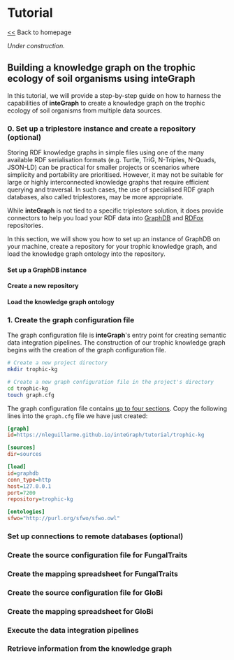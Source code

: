 # Tutorial

[<<](index.md) Back to homepage

*Under construction.*

## Building a knowledge graph on the trophic ecology of soil organisms using **inteGraph**

In this tutorial, we will provide a step-by-step guide on how to harness the capabilities of **inteGraph** to create a knowledge graph on the trophic ecology of soil organisms from multiple data sources.

### 0. Set up a triplestore instance and create a repository (optional) 

Storing RDF knowledge graphs in simple files using one of the many available RDF serialisation formats (e.g. Turtle, TriG, N-Triples, N-Quads, JSON-LD) can be practical for smaller projects or scenarios where simplicity and portability are prioritised. However, it may not be suitable for large or highly interconnected knowledge graphs that require efficient querying and traversal. In such cases, the use of specialised RDF graph databases, also called triplestores, may be more appropriate.

While **inteGraph** is not tied to a specific triplestore solution, it does provide connectors to help you load your RDF data into [GraphDB](https://graphdb.ontotext.com/documentation/10.6/) and [RDFox](https://docs.oxfordsemantic.tech/) repositories.

In this section, we will show you how to set up an instance of GraphDB on your machine, create a repository for your trophic knowledge graph, and load the knowledge graph ontology into the repository.

#### Set up a GraphDB instance

#### Create a new repository

#### Load the knowledge graph ontology

### 1. Create the graph configuration file

The graph configuration file is **inteGraph**'s entry point for creating semantic data integration pipelines. The construction of our trophic knowledge graph begins with the creation of the graph configuration file.

```bash
# Create a new project directory
mkdir trophic-kg

# Create a new graph configuration file in the project's directory
cd trophic-kg
touch graph.cfg
```

The graph configuration file contains [up to four sections](https://nleguillarme.github.io/inteGraph/manual.html#create-a-new-project). Copy the following lines into the `graph.cfg` file we have just created:

```ini
[graph]
id=https://nleguillarme.github.io/inteGraph/tutorial/trophic-kg

[sources]
dir=sources

[load]
id=graphdb
conn_type=http
host=127.0.0.1
port=7200
repository=trophic-kg

[ontologies]
sfwo="http://purl.org/sfwo/sfwo.owl"
```

### Set up connections to remote databases (optional)

### Create the source configuration file for FungalTraits

### Create the mapping spreadsheet for FungalTraits

### Create the source configuration file for GloBi

### Create the mapping spreadsheet for GloBi

### Execute the data integration pipelines

### Retrieve information from the knowledge graph
